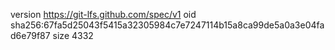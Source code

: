 version https://git-lfs.github.com/spec/v1
oid sha256:67fa5d25043f5415a32305984c7e7247114b15a8ca99de5a0a3e04fad6e79f87
size 4332
